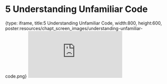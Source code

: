# 5 Understanding Unfamiliar Code
 
{type: iframe, title:5 Understanding Unfamiliar Code, width:800, height:600, poster:resources/chapt_screen_images/understanding-unfamiliar-code.png}
![](https://hutchdatascience.org/AI_for_software/no_toc/understanding-unfamiliar-code.html)
 

 

